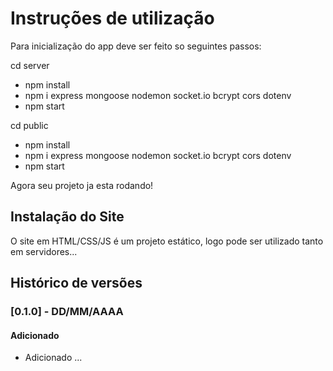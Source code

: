 # Instruções de utilização

 Para inicialização do app deve ser feito so seguintes passos:

cd server 
- npm install
- npm i express mongoose nodemon socket.io bcrypt cors dotenv
- npm start

cd public
- npm install
- npm i express mongoose nodemon socket.io bcrypt cors dotenv
- npm start

 Agora seu projeto ja esta rodando!

## Instalação do Site

O site em HTML/CSS/JS é um projeto estático, logo pode ser utilizado tanto em servidores...

## Histórico de versões

### [0.1.0] - DD/MM/AAAA
#### Adicionado
- Adicionado ...